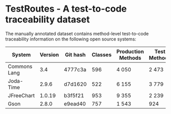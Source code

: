 # TestRoutes - A test-to-code traceability dataset

The manually annotated dataset contains method-level test-to-code traceability information on the following open source systems:

| System       | Version | Git hash | Classes | Production Methods | Test Methods |
|--------------|---------|----------|---------|--------------------|--------------|
| Commons Lang | 3.4     | 4777c3a  | 596     | 4 050              | 2 473        |
| Joda-Time    | 2.9.6   | d7d1620  | 522     | 6 155              | 3 779        |
| JFreeChart   | 1.0.19  | b3f5f21  | 953     | 9 355              | 2 239        |
| Gson         | 2.8.0   | e9ead40  | 757     | 1 543              | 924          |
